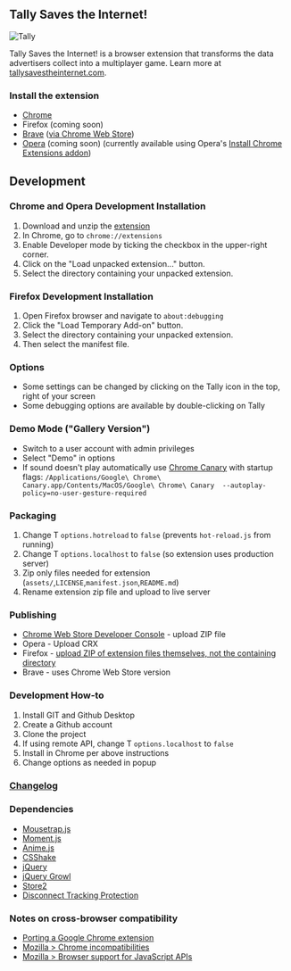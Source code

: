 

## Tally Saves the Internet!

![Tally](https://tallysavestheinternet.com/assets/img/tally/tally-153w.png "Hi! I'm Tally.")

Tally Saves the Internet! is a browser extension that transforms the data advertisers collect into a multiplayer game.
Learn more at [tallysavestheinternet.com](https://tallysavestheinternet.com).


### Install the extension

* [Chrome](https://chrome.google.com/webstore/detail/tally/clidhbnhgfffjhooihemgfgmfhmojbfl)
* Firefox (coming soon)
* [Brave](https://chrome.google.com/webstore/detail/tally/clidhbnhgfffjhooihemgfgmfhmojbfl) ([via Chrome Web Store](https://support.brave.com/hc/en-us/articles/360017909112-How-can-I-add-extensions-to-Brave-))
* [Opera](https://addons.opera.com/en/extensions/) (coming soon) (currently available using Opera's [Install Chrome Extensions addon](https://addons.opera.com/en/extensions/details/install-chrome-extensions/))




## Development


### Chrome and Opera Development Installation

1. Download and unzip the [extension](https://github.com/omprojects/tally-extension/archive/master.zip)
2. In Chrome, go to `chrome://extensions`
3. Enable Developer mode by ticking the checkbox in the upper-right corner.
4. Click on the "Load unpacked extension..." button.
5. Select the directory containing your unpacked extension.


### Firefox Development Installation

1. Open Firefox browser and navigate to `about:debugging`
2. Click the "Load Temporary Add-on" button.
3. Select the directory containing your unpacked extension.
4. Then select the manifest file.



### Options

* Some settings can be changed by clicking on the Tally icon in the top, right of your screen
* Some debugging options are available by double-clicking on Tally




### Demo Mode ("Gallery Version")

* Switch to a user account with admin privileges
* Select "Demo" in options
* If sound doesn't play automatically use [Chrome Canary](https://www.google.com/chrome/canary/) with startup flags: `/Applications/Google\ Chrome\ Canary.app/Contents/MacOS/Google\ Chrome\ Canary  --autoplay-policy=no-user-gesture-required`


### Packaging

1. Change T `options.hotreload` to `false` (prevents `hot-reload.js` from running)
2. Change T `options.localhost` to `false` (so extension uses production server)
3. Zip only files needed for extension (`assets/`,`LICENSE`,`manifest.json`,`README.md`)
4. Rename extension zip file and upload to live server


### Publishing

* [Chrome Web Store Developer Console](https://chrome.google.com/u/1/webstore/devconsole) - upload ZIP file
* Opera - Upload CRX
* Firefox - [upload ZIP of extension files themselves, not the containing directory](https://mzl.la/2r2McKv)
* Brave - uses Chrome Web Store version


### Development How-to

1. Install GIT and Github Desktop
2. Create a Github account
3. Clone the project
4. If using remote API, change T `options.localhost` to `false`
5. Install in Chrome per above instructions
6. Change options as needed in popup


### [Changelog](CHANGELOG.md)


### Dependencies

* [Mousetrap.js](https://craig.is/killing/mice)
* [Moment.js](https://momentjs.com/)
* [Anime.js](https://animejs.com/)
* [CSShake](https://elrumordelaluz.github.io/csshake/)
* [jQuery](https://jquery.com/)
* [jQuery Growl](http://ksylvest.github.io/jquery-growl/)
* [Store2](https://www.npmjs.com/package/store2)
* [Disconnect Tracking Protection](https://github.com/disconnectme/disconnect-tracking-protection)

### Notes on cross-browser compatibility

* [Porting a Google Chrome extension](https://developer.mozilla.org/en-US/docs/Mozilla/Add-ons/WebExtensions/Porting_a_Google_Chrome_extension)
* [Mozilla > Chrome incompatibilities](https://developer.mozilla.org/en-US/docs/Mozilla/Add-ons/WebExtensions/Chrome_incompatibilities)
* [Mozilla > Browser support for JavaScript APIs](https://developer.mozilla.org/en-US/docs/Mozilla/Add-ons/WebExtensions/Browser_support_for_JavaScript_APIs)

